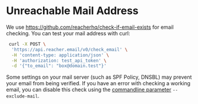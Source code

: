 # Unreachable Mail Address

We use https://github.com/reacherhq/check-if-email-exists for email checking.
You can test your mail address with curl:

```bash
 curl -X POST \
  'https://api.reacher.email/v0/check_email' \
  -H 'content-type: application/json' \
  -H 'authorization: test_api_token' \
  -d '{"to_email": "box@domain.test"}'
```

Some settings on your mail server (such as SPF Policy, DNSBL) may prevent your email from being verified.
If you have an error with checking a working email, you can disable this check using the
[commandline parameter](https://github.com/lycheeverse/lychee#commandline-parameters) `--exclude-mail`.
